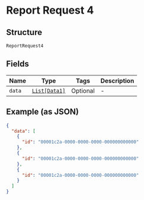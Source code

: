 
# Report Request 4

## Structure

`ReportRequest4`

## Fields

| Name | Type | Tags | Description |
|  --- | --- | --- | --- |
| `data` | [`List[Data1]`](../../doc/models/data-1.md) | Optional | - |

## Example (as JSON)

```json
{
  "data": [
    {
      "id": "00001c2a-0000-0000-0000-000000000000"
    },
    {
      "id": "00001c2a-0000-0000-0000-000000000000"
    },
    {
      "id": "00001c2a-0000-0000-0000-000000000000"
    }
  ]
}
```

